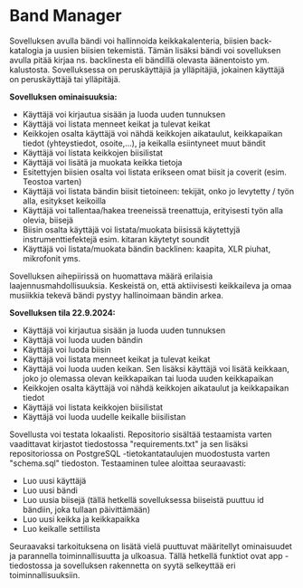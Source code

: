 # Band Manager

Sovelluksen avulla bändi voi hallinnoida keikkakalenteria, biisien back-katalogia ja uusien biisien tekemistä.
Tämän lisäksi bändi voi sovelluksen avulla pitää kirjaa ns. backlinesta eli bändillä olevasta äänentoisto ym. kalustosta.
Sovelluksessa on peruskäyttäjiä ja ylläpitäjiä, jokainen käyttäjä on peruskäyttäjä tai ylläpitäjä.

**Sovelluksen ominaisuuksia:**
- Käyttäjä voi kirjautua sisään ja luoda uuden tunnuksen
- Käyttäjä voi listata menneet keikat ja tulevat keikat
- Keikkojen osalta käyttäjä voi nähdä keikkojen aikataulut, keikkapaikan tiedot (yhteystiedot, osoite,...), ja keikalla esiintyneet muut bändit
- Käyttäjä voi listata keikkojen biisilistat
- Käyttäjä voi lisätä ja muokata keikka tietoja
- Esitettyjen biisien osalta voi listata erikseen omat biisit ja coverit (esim. Teostoa varten)
- Käyttäjä voi listata bändin biisit tietoineen: tekijät, onko jo levytetty / työn alla, esitykset keikoilla
- Käyttäjä voi tallentaa/hakea treeneissä treenattuja, erityisesti työn alla olevia, biisejä
- Biisin osalta käyttäjä voi listata/muokata biisissä käytettyjä instrumenttiefektejä esim. kitaran käytetyt soundit
- Käyttäjä voi listata/muokata bändin backlinen: kaapita, XLR piuhat, mikrofonit yms.

Sovelluksen aihepiirissä on huomattava määrä erilaisia laajennusmahdollisuuksia. Keskeistä on, että aktiivisesti keikkaileva ja omaa musiikkia tekevä bändi pystyy hallinoimaan bändin arkea.

**Sovelluksen tila 22.9.2024:**
- Käyttäjä voi kirjautua sisään ja luoda uuden tunnuksen
- Käyttäjä voi luoda uuden bändin
- Käyttäjä voi luoda biisin
- Käyttäjä voi listata menneet keikat ja tulevat keikat
- Käyttäjä voi luoda uuden keikan. Sen lisäksi käyttäjä voi lisätä keikkaan, joko jo olemassa olevan keikkapaikan tai luoda uuden keikkapaikan
- Keikkojen osalta käyttäjä voi nähdä keikkojen aikataulut ja keikkapaikan tiedot
- Käyttäjä voi listata keikkojen biisilistat
- Käyttäjä voi luoda uudelle keikalle biisilistan

Sovellusta voi testata lokaalisti. Repositorio sisältää testaamista varten vaadittavat kirjastot tiedostossa "requirements.txt" ja sen lisäksi repositoriossa on PostgreSQL -tietokantataulujen muodostusta varten "schema.sql" tiedoston. Testaaminen tulee aloittaa seuraavasti:
- Luo uusi käyttäjä
- Luo uusi bändi
- Luo uusia biisejä (tällä hetkellä sovelluksessa biiseistä puuttuu id bändiin, joka tullaan päivittämään)
- Luo uusi keikka ja keikkapaikka
- Luo keikalle settilista

Seuraavaksi tarkoituksena on lisätä vielä puuttuvat määritellyt ominaisuudet ja parannella toiminnallisuutta ja ulkoasua. Tällä hetkellä funktiot ovat app -tiedostossa ja sovelluksen rakennetta on syytä selkeyttää eri toiminnallisuuksiin.

